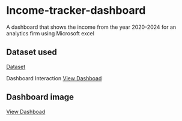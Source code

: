 # Income-tracker-dashboard
A dashboard that shows the income from the year 2020-2024 for an analytics firm using Microsoft excel
## Dataset used
<a href="https://github.com/Me1rem/Income-tracker-dashboard/blob/main/Financial%20Statistics%20Dashboard%20Systems.xlsx">Dataset</a>

Dashboard Interaction <a href="https://github.com/Me1rem/Income-tracker-dashboard/blob/main/Income%20tracker%20analysis.xlsx">View Dashboad</a>
## Dashboard image
<a href="https://github.com/Me1rem/Income-tracker-dashboard/blob/main/Screenshot%202025-04-04%20112023.png">View Dashboad</a>
